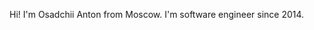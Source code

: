 Hi! I'm Osadchii Anton from Moscow. I'm software engineer since 2014. 

<!---
osadchii/osadchii is a ✨ special ✨ repository because its `README.md` (this file) appears on your GitHub profile.
You can click the Preview link to take a look at your changes.
--->
